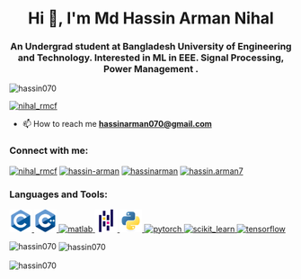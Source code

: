 <h1 align="center">Hi 👋, I'm Md Hassin Arman Nihal</h1>
<h3 align="center">An Undergrad student at Bangladesh University of Engineering and Technology. Interested in ML in EEE. Signal Processing, Power Management .</h3>

<p align="left"> <img src="https://komarev.com/ghpvc/?username=hassin070&label=Profile%20views&color=0e75b6&style=flat" alt="hassin070" /> </p>

<p align="left"> <a href="https://twitter.com/nihal_rmcf" target="blank"><img src="https://img.shields.io/twitter/follow/nihal_rmcf?logo=twitter&style=for-the-badge" alt="nihal_rmcf" /></a> </p>

- 📫 How to reach me **hassinarman070@gmail.com**

<h3 align="left">Connect with me:</h3>
<p align="left">
<a href="https://twitter.com/nihal_rmcf" target="blank"><img align="center" src="https://raw.githubusercontent.com/rahuldkjain/github-profile-readme-generator/master/src/images/icons/Social/twitter.svg" alt="nihal_rmcf" height="30" width="40" /></a>
<a href="https://linkedin.com/in/hassin-arman" target="blank"><img align="center" src="https://raw.githubusercontent.com/rahuldkjain/github-profile-readme-generator/master/src/images/icons/Social/linked-in-alt.svg" alt="hassin-arman" height="30" width="40" /></a>
<a href="https://kaggle.com/hassinarman" target="blank"><img align="center" src="https://raw.githubusercontent.com/rahuldkjain/github-profile-readme-generator/master/src/images/icons/Social/kaggle.svg" alt="hassinarman" height="30" width="40" /></a>
<a href="https://fb.com/hassin.arman7" target="blank"><img align="center" src="https://raw.githubusercontent.com/rahuldkjain/github-profile-readme-generator/master/src/images/icons/Social/facebook.svg" alt="hassin.arman7" height="30" width="40" /></a>
</p>

<h3 align="left">Languages and Tools:</h3>
<p align="left"> <a href="https://www.cprogramming.com/" target="_blank" rel="noreferrer"> <img src="https://raw.githubusercontent.com/devicons/devicon/master/icons/c/c-original.svg" alt="c" width="40" height="40"/> </a> <a href="https://www.w3schools.com/cpp/" target="_blank" rel="noreferrer"> <img src="https://raw.githubusercontent.com/devicons/devicon/master/icons/cplusplus/cplusplus-original.svg" alt="cplusplus" width="40" height="40"/> </a> <a href="https://www.mathworks.com/" target="_blank" rel="noreferrer"> <img src="https://upload.wikimedia.org/wikipedia/commons/2/21/Matlab_Logo.png" alt="matlab" width="40" height="40"/> </a> <a href="https://pandas.pydata.org/" target="_blank" rel="noreferrer"> <img src="https://raw.githubusercontent.com/devicons/devicon/2ae2a900d2f041da66e950e4d48052658d850630/icons/pandas/pandas-original.svg" alt="pandas" width="40" height="40"/> </a> <a href="https://www.python.org" target="_blank" rel="noreferrer"> <img src="https://raw.githubusercontent.com/devicons/devicon/master/icons/python/python-original.svg" alt="python" width="40" height="40"/> </a> <a href="https://pytorch.org/" target="_blank" rel="noreferrer"> <img src="https://www.vectorlogo.zone/logos/pytorch/pytorch-icon.svg" alt="pytorch" width="40" height="40"/> </a> <a href="https://scikit-learn.org/" target="_blank" rel="noreferrer"> <img src="https://upload.wikimedia.org/wikipedia/commons/0/05/Scikit_learn_logo_small.svg" alt="scikit_learn" width="40" height="40"/> </a> <a href="https://www.tensorflow.org" target="_blank" rel="noreferrer"> <img src="https://www.vectorlogo.zone/logos/tensorflow/tensorflow-icon.svg" alt="tensorflow" width="40" height="40"/> </a> </p>

<p><img align="left" src="https://github-readme-stats.vercel.app/api/top-langs?username=hassin070&show_icons=true&locale=en&layout=compact" alt="hassin070" /></p>

<p>&nbsp;<img align="center" src="https://github-readme-stats.vercel.app/api?username=hassin070&show_icons=true&locale=en" alt="hassin070" /></p>

<p><img align="center" src="https://github-readme-streak-stats.herokuapp.com/?user=hassin070&" alt="hassin070" /></p>
